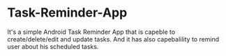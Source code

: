 Task-Reminder-App
=================

It's a simple Android Task Reminder App that is capeble to create/delete/edit and update tasks. And it has also capebalility to remind user about his scheduled tasks.
